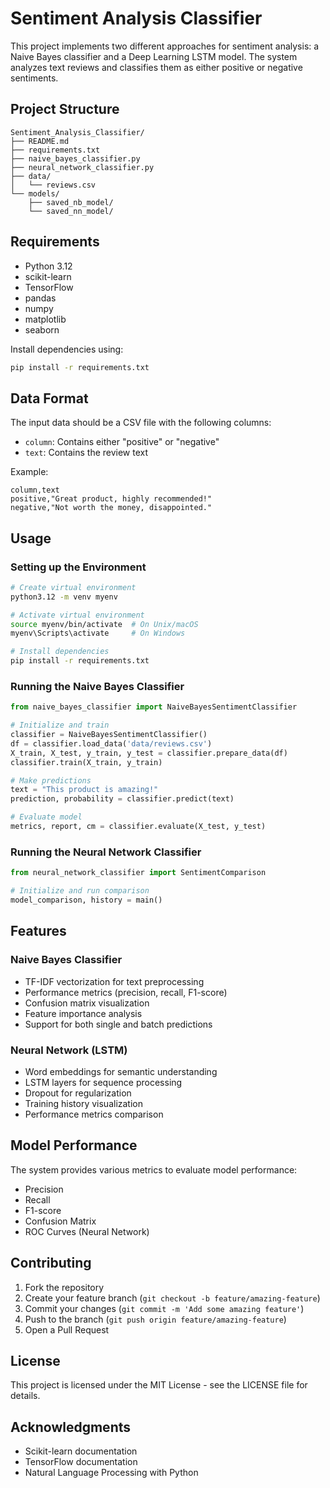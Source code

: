 # Sentiment Analysis Classifier

This project implements two different approaches for sentiment analysis: a Naive Bayes classifier and a Deep Learning LSTM model. The system analyzes text reviews and classifies them as either positive or negative sentiments.

## Project Structure

```
Sentiment_Analysis_Classifier/
├── README.md
├── requirements.txt
├── naive_bayes_classifier.py
├── neural_network_classifier.py
├── data/
│   └── reviews.csv
└── models/
    ├── saved_nb_model/
    └── saved_nn_model/
```

## Requirements

- Python 3.12
- scikit-learn
- TensorFlow
- pandas
- numpy
- matplotlib
- seaborn

Install dependencies using:
```bash
pip install -r requirements.txt
```

## Data Format

The input data should be a CSV file with the following columns:
- `column`: Contains either "positive" or "negative"
- `text`: Contains the review text

Example:
```csv
column,text
positive,"Great product, highly recommended!"
negative,"Not worth the money, disappointed."
```

## Usage

### Setting up the Environment

```bash
# Create virtual environment
python3.12 -m venv myenv

# Activate virtual environment
source myenv/bin/activate  # On Unix/macOS
myenv\Scripts\activate     # On Windows

# Install dependencies
pip install -r requirements.txt
```

### Running the Naive Bayes Classifier

```python
from naive_bayes_classifier import NaiveBayesSentimentClassifier

# Initialize and train
classifier = NaiveBayesSentimentClassifier()
df = classifier.load_data('data/reviews.csv')
X_train, X_test, y_train, y_test = classifier.prepare_data(df)
classifier.train(X_train, y_train)

# Make predictions
text = "This product is amazing!"
prediction, probability = classifier.predict(text)

# Evaluate model
metrics, report, cm = classifier.evaluate(X_test, y_test)
```

### Running the Neural Network Classifier

```python
from neural_network_classifier import SentimentComparison

# Initialize and run comparison
model_comparison, history = main()
```

## Features

### Naive Bayes Classifier
- TF-IDF vectorization for text preprocessing
- Performance metrics (precision, recall, F1-score)
- Confusion matrix visualization
- Feature importance analysis
- Support for both single and batch predictions

### Neural Network (LSTM)
- Word embeddings for semantic understanding
- LSTM layers for sequence processing
- Dropout for regularization
- Training history visualization
- Performance metrics comparison

## Model Performance

The system provides various metrics to evaluate model performance:
- Precision
- Recall
- F1-score
- Confusion Matrix
- ROC Curves (Neural Network)

## Contributing

1. Fork the repository
2. Create your feature branch (`git checkout -b feature/amazing-feature`)
3. Commit your changes (`git commit -m 'Add some amazing feature'`)
4. Push to the branch (`git push origin feature/amazing-feature`)
5. Open a Pull Request

## License

This project is licensed under the MIT License - see the LICENSE file for details.

## Acknowledgments

- Scikit-learn documentation
- TensorFlow documentation
- Natural Language Processing with Python